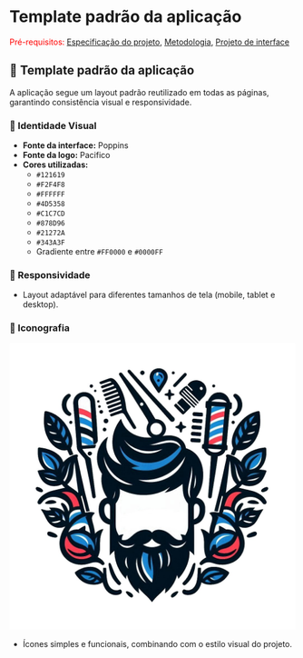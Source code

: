 # Template padrão da aplicação

<span style="color:red">Pré-requisitos: <a href="02-Especificacao.md"> Especificação do projeto</a></span>, <a href="03-Metodologia.md"> Metodologia</a>, <a href="05-Projeto-interface.md"> Projeto de interface</a>

## 🧩 Template padrão da aplicação

A aplicação segue um layout padrão reutilizado em todas as páginas, garantindo consistência visual e responsividade.

### 🎨 Identidade Visual

- **Fonte da interface:** Poppins  
- **Fonte da logo:** Pacifico  
- **Cores utilizadas:**
  - `#121619`
  - `#F2F4F8`
  - `#FFFFFF`
  - `#4D5358`
  - `#C1C7CD`
  - `#878D96`
  - `#21272A`
  - `#343A3F`
  - Gradiente entre `#FF0000` e `#0000FF`

### 📱 Responsividade

- Layout adaptável para diferentes tamanhos de tela (mobile, tablet e desktop).

### 🔘 Iconografia

![Logo](images/Logo.jpg)

- Ícones simples e funcionais, combinando com o estilo visual do projeto.


